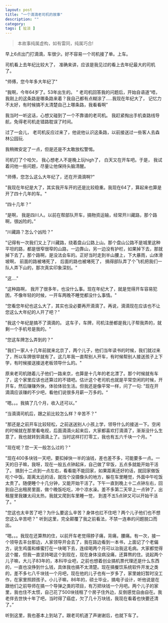 ```yaml
---
layout: post
title: "一个滴滴老司机的故事"
description: ""
category: 
tags: [ 扯淡 ]
---
```


 > 本故事纯属虚构，如有雷同，纯属巧合!

早上6点出门打滴滴，车很少。好不容易一个司机接了单。上车。 

司机看上去年纪比较大了， 准确来讲，应该是我见过的看上去年纪最大的司机了。

"师傅，您今年多大年纪了" 

“我啊，今年64岁了。53年出生的。 ”  老司机回答我的问题后，开始自语道“唔，我刚上的这条路是哪条路来着？我自己都有点糊涂了.....我现在年纪大了， 记忆力不太好，有时候搞不太清楚自己上哪条路，我看看啊”

我当时一听这话，心想又碰到了一个不靠谱的老司机。 我赶紧掏出手机查路线导航，免得老司机走错路耽误了时间。

过了一会儿， 老司机反应过来了，他说他认识这条路，以前接送过一些客人去森林公园玩. 

我稍微安定了一点，但是还是不太敢放松警惕。

司机打了个哈欠， 我心想老人不是晚上玩high了， 白天又在开车吧。于是， 我试着问他一些问题，尽量让他保持头脑清醒。 

"师傅，您怎么这么大年纪了，还在开滴滴啊?"

"我现在年纪是大了，其实我开车开的还是比较稳重。我现在64了，算起来也算是开了四十几年的车。"

“四十几年？”

“是啊， 我是四川人。以前在帮部队开车，搞物资运输，经常开川藏路，那个路啊，很凶险的。”

“川藏路？怎么个凶险？”

"记得有一次我们又上了川藏路，绕着盘山公路上山。那个盘山公路不是城里这种平坦的路，都是很窄很窄的山路，一边靠山，另一边没有护栏，如果掉下去，那就掉下去了。那个路啊，是没法会车的。正好当时走到半山腰上，下大暴雨，山体滑坡啊， 前面的路被堵死了， 后面的路也被堵死了， 搞得部队弄了个飞机把我们一队人弄下山的，那次真实印象深刻。"

"这...." 

"这种路啊， 我开了很多年，也没什么事。现在年纪大了，就是觉得开车容易犯困，不像年轻的时候，一开车两晚不睡觉都没什么事情。"

“您看您年纪也这么大了，其实也没必要再开滴滴了。再说，滴滴现在应该也不让您这么大年纪的人开了吧？”

"我这个年纪是搞不了滴滴的。 这车子，车牌，司机注册都是我儿子帮我弄的，就剩一个手机号是我的。"

“您这车牌怎么弄到的？”

"我们一家人十几年前就来北京了，两个儿子，他们当年读书的时候，我们就过来了，所以车牌很早就有了。这几年我一直帮别人开车，有时候帮别人接送孩子上下学，有时候接送接送老板领导什么的。"

原来老司机随着儿子他们一路来京，也算是十几年的老北漂了。那个时候就有车了，这个家里应该也还算过的不错吧。估计这个老司机也就是平常空闲的时候，开开车，然后赚赚外快，体验体验生活。但我还是像平常一样，问了一句: "现在开滴滴应该赚的不少吧，看他们说很多月薪一万多的。“

“嗯。。。我搞了几个月，收入还可以。”

“当滴滴司机后，跟之前比较怎么样？辛苦不？”

"那还是之前开车比较轻松，之前送送别人小孩上学，领导什么的接送一下。空闲的时候就在那里看电视，后面滴滴火起来后，大家都喜欢打滴滴了，渐渐没什么生意了，我也就转到滴滴上了。当时这样打打零工，我也有五六千块一个月。"

"现在呢？您一天一般怎么过的？"

"现在400多块钱一天吧，要扣掉快一半的油钱，差也差不多，可能要多一点。一天的日子嘛，我呀，现在一般五点钟起床，自己做了早饭，五点多就能开始干活了。 搞到十二点到一点左右，看看能不能回家，如果距离还好的话，就回家做饭吃个中饭。距离太远的话，就找个没摄像头的地方，躲在车里睡觉，外面中午吃饭太贵了。随便睡个十几分钟，又能开始干活了。下午一直到晚上十二点钟左右，回到自己出租房里面，做个晚饭吃吃，冲个凉水澡。差不多第二天早上一点钟了，出租屋里我嫌太闷太热，我就又爬到车里睡一觉， 到差不五5点钟又可以开始干活了。"

"您这也太辛苦了吧？为什么要这么辛苦？身体也扛不住吧？两个儿子他们也不想您这么辛苦吧？" 听到这里，完全颠覆了我之前看法，不禁一连串的问题脱口而出。 

“嗯。。。我现在还算熬的住，以前开车老觉得脖子痛，背痛，腰痛。有一次，接一个领导去丰台那边，人家领导开会去了，我在路边看到一本书，上面记了个老偏方，说生鸡蛋和蜂蜜打在一块喝下去，连续喝两个月可以治我这毛病。大家都觉得这个腥，但我一直坚持喝这个到现在，现在身体没病没痛，还算熬的住。说起两个儿子嘛，大儿子83年的，本科毕业吧，之前也想着创业搞机票代理还是什么东西的，一直也没挣到什么钱，具体我也搞不太清楚。现在搞餐饮系统软件开发之类的，差不多七八千块钱一个月吧，现在他的儿子也有一岁多了，家里媳妇暂时没工作，在家里照顾孩子。小儿子嘛，86年的，硕士毕业，搞电子设计，听他说是在跟他们之前导师在搞一个导弹之类的项目，有万把块钱一个月吧。两个儿子的家里，我也住不太惯，自己花了500块钱租了个房子住外边，反倒感觉自由自在。我老伴去世快十年了吧，当时得了癌症，欠了几十万块钱，我现在看着也快要还清了。”


听到这里，我也基本上到站了。跟老司机道了声谢谢后，也就下车了。
